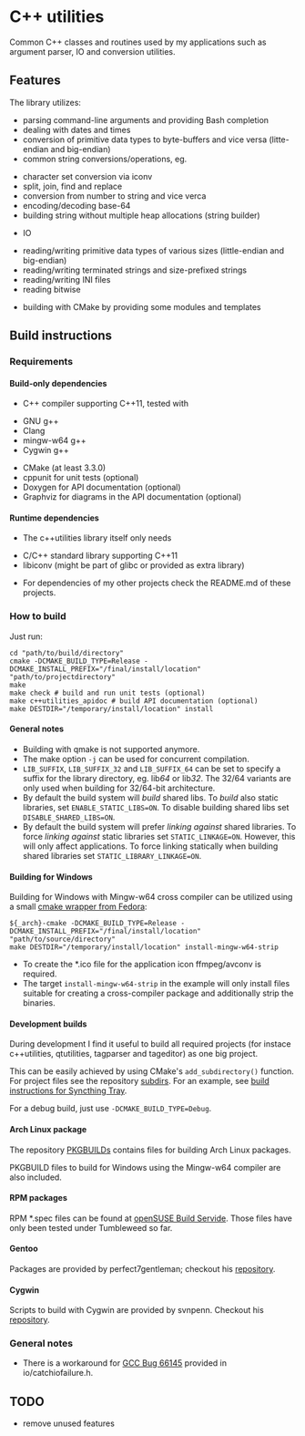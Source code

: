 # C++ utilities
Common C++ classes and routines used by my applications such as argument parser, IO and conversion utilities.

## Features
The library utilizes:
* parsing command-line arguments and providing Bash completion
* dealing with dates and times
* conversion of primitive data types to byte-buffers and vice versa (litte-endian and big-endian)
* common string conversions/operations, eg.
 - character set conversion via iconv
 - split, join, find and replace
 - conversion from number to string and vice verca
 - encoding/decoding base-64
 - building string without multiple heap allocations (string builder)
* IO
 - reading/writing primitive data types of various sizes (little-endian and big-endian)
 - reading/writing terminated strings and size-prefixed strings
 - reading/writing INI files
 - reading bitwise
* building with CMake by providing some modules and templates

## Build instructions
### Requirements
#### Build-only dependencies
* C++ compiler supporting C++11, tested with
 - GNU g++
 - Clang
 - mingw-w64 g++
 - Cygwin g++
* CMake (at least 3.3.0)
* cppunit for unit tests (optional)
* Doxygen for API documentation (optional)
* Graphviz for diagrams in the API documentation (optional)

#### Runtime dependencies
* The c++utilities library itself only needs
 - C/C++ standard library supporting C++11
 - libiconv (might be part of glibc or provided as extra library)
* For dependencies of my other projects check the README.md of these projects.

### How to build
Just run:
```
cd "path/to/build/directory"
cmake -DCMAKE_BUILD_TYPE=Release -DCMAKE_INSTALL_PREFIX="/final/install/location" "path/to/projectdirectory"
make
make check # build and run unit tests (optional)
make c++utilities_apidoc # build API documentation (optional)
make DESTDIR="/temporary/install/location" install
```

#### General notes
* Building with qmake is not supported anymore.
* The make option ```-j``` can be used for concurrent compilation.
* ```LIB_SUFFIX```, ```LIB_SUFFIX_32``` and ```LIB_SUFFIX_64``` can be set to
  specify a suffix for the library directory, eg. lib*64* or lib*32*. The 32/64 variants are only used when building for 32/64-bit architecture.
* By default the build system will *build* shared libs. To *build* also static libraries, set `ENABLE_STATIC_LIBS=ON`. To disable building shared libs
  set `DISABLE_SHARED_LIBS=ON`.
* By default the build system will prefer *linking against* shared libraries. To force *linking against* static libraries set `STATIC_LINKAGE=ON`.
  However, this will only affect applications. To force linking statically when building shared libraries set `STATIC_LIBRARY_LINKAGE=ON`.

#### Building for Windows
Building for Windows with Mingw-w64 cross compiler can be utilized using a small
[cmake wrapper from Fedora](https://aur.archlinux.org/cgit/aur.git/tree/mingw-cmake.sh?h=mingw-w64-cmake):
```
${_arch}-cmake -DCMAKE_BUILD_TYPE=Release -DCMAKE_INSTALL_PREFIX="/final/install/location" "path/to/source/directory"
make DESTDIR="/temporary/install/location" install-mingw-w64-strip
```
* To create the \*.ico file for the application icon ffmpeg/avconv is required.
* The target ```install-mingw-w64-strip``` in the example will only install files
  suitable for creating a cross-compiler package and additionally strip the binaries.

#### Development builds
During development I find it useful to build all required projects (for instace c++utilities, qtutilities, tagparser and tageditor) as one big project.

This can be easily achieved by using CMake's ```add_subdirectory()``` function. For project files
see the repository [subdirs](https://github.com/Martchus/subdirs). For an example, see
[build instructions for Syncthing Tray](https://github.com/Martchus/syncthingtray#building-this-straight).

For a debug build, just use ```-DCMAKE_BUILD_TYPE=Debug```.

#### Arch Linux package
The repository [PKGBUILDs](https://github.com/Martchus/PKGBUILDs) contains files
for building Arch Linux packages.

PKGBUILD files to build for Windows using the Mingw-w64 compiler are also included.

#### RPM packages
RPM \*.spec files can be found at [openSUSE Build Servide](https://build.opensuse.org/project/show/home:mkittler).
Those files have only been tested under Tumbleweed so far.

#### Gentoo
Packages are provided by perfect7gentleman; checkout his [repository](https://github.com/perfect7gentleman/pg_overlay).

#### Cygwin
Scripts to build with Cygwin are provided by svnpenn. Checkout his
[repository](https://github.com/svnpenn/glade).

### General notes
* There is a workaround for [GCC Bug 66145](https://gcc.gnu.org/bugzilla/show_bug.cgi?id=66145) provided
  in io/catchiofailure.h.

## TODO
- remove unused features
